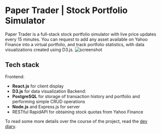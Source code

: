 # Paper Trader | Stock Portfolio Simulator
Paper Trader is a full-stack stock portfolio simulator with live price updates every 15 minutes. You can request to add any asset available on Yahoo Finance into a virtual portfolio, and track portfolio statistics, with data visualizations created using D3.js. 
![screenshot](https://github.com/leungjch/paper-trader-fullstack/blob/main/screenshot.png)
## Tech stack
Frontend: 
- **React.js** for client display
- **D3.js** for data visualization
Backend:
- **PostgreSQL** for storage of transaction history and portfolio and performing simple CRUD operations
- **Node.js** and Express.js for server
- RESTful RapidAPI for obtaining stock quotas from Yahoo Finance

To read some more details over the course of the project, read the [dev diary](dev-diary.md). 
